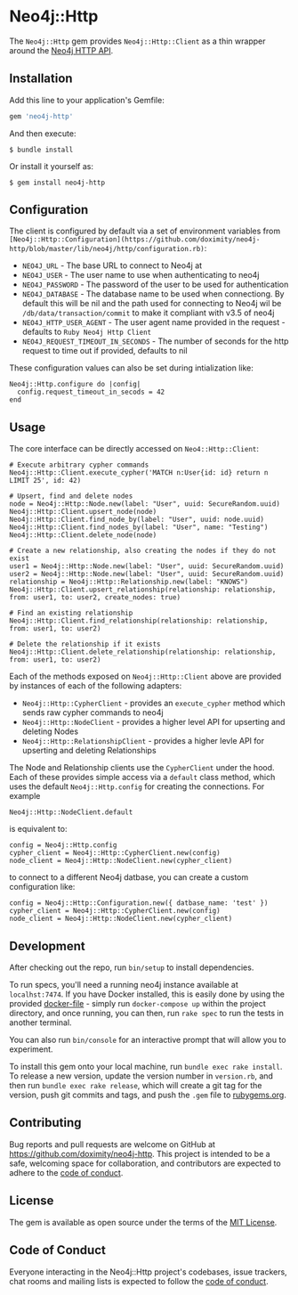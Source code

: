 # Neo4j::Http

The `Neo4j::Http` gem provides `Neo4j::Http::Client` as a thin wrapper around the [Neo4j HTTP API](https://neo4j.com/docs/http-api/current/).

## Installation

Add this line to your application's Gemfile:

```ruby
gem 'neo4j-http'
```

And then execute:

    $ bundle install

Or install it yourself as:

    $ gem install neo4j-http

## Configuration

The client is configured by default via a set of environment variables from `[Neo4j::Http::Configuration](https://github.com/doximity/neo4j-http/blob/master/lib/neo4j/http/configuration.rb)`:

* `NEO4J_URL`  - The base URL to connect to Neo4j at
* `NEO4J_USER` - The user name to use when authenticating to neo4j
* `NEO4J_PASSWORD` - The password of the user to be used for authentication
* `NEO4J_DATABASE` - The database name to be used when connectiong.  By default this will be nil and the path used for connecting to Neo4j wil be `/db/data/transaction/commit` to make it compliant with v3.5 of neo4j
* `NEO4J_HTTP_USER_AGENT` - The user agent name provided in the request - defaults to `Ruby Neo4j Http Client`
* `NEO4J_REQUEST_TIMEOUT_IN_SECONDS` - The number of seconds for the http request to time out if provided, defaults to nil

These configuration values can also be set during intialization like:

```
Neo4j::Http.configure do |config|
  config.request_timeout_in_secods = 42
end
```

## Usage

The core interface can be directly accessed on `Neo4::Http::Client`:

```
# Execute arbitrary cypher commands
Neo4j::Http::Client.execute_cypher('MATCH n:User{id: id} return n LIMIT 25', id: 42)

# Upsert, find and delete nodes
node = Neo4j::Http::Node.new(label: "User", uuid: SecureRandom.uuid)
Neo4j::Http::Client.upsert_node(node)
Neo4j::Http::Client.find_node_by(label: "User", uuid: node.uuid)
Neo4j::Http::Client.find_nodes_by(label: "User", name: "Testing")
Neo4j::Http::Client.delete_node(node)

# Create a new relationship, also creating the nodes if they do not exist
user1 = Neo4j::Http::Node.new(label: "User", uuid: SecureRandom.uuid)
user2 = Neo4j::Http::Node.new(label: "User", uuid: SecureRandom.uuid)
relationship = Neo4j::Http::Relationship.new(label: "KNOWS")
Neo4j::Http::Client.upsert_relationship(relationship: relationship, from: user1, to: user2, create_nodes: true)

# Find an existing relationship
Neo4j::Http::Client.find_relationship(relationship: relationship, from: user1, to: user2)

# Delete the relationship if it exists
Neo4j::Http::Client.delete_relationship(relationship: relationship, from: user1, to: user2)
```

Each of the methods exposed on `Neo4j::Http::Client` above are provided by instances of each of the following adapters:
* `Neo4j::Http::CypherClient` - provides an `execute_cypher` method which sends raw cypher commands to neo4j
* `Neo4j::Http::NodeClient` - provides a higher level API for upserting and deleting Nodes
* `Neo4j::Http::RelationshipClient` - provides a higher levle API for upserting and deleting Relationships

The Node and Relationship clients use the `CypherClient` under the hood.  Each of these provides simple access via a `default` class method, which uses the default `Neo4j::Http.config` for creating the connections. For example

`Neo4j::Http::NodeClient.default`

is equivalent to:

```
config = Neo4j::Http.config
cypher_client = Neo4j::Http::CypherClient.new(config)
node_client = Neo4j::Http::NodeClient.new(cypher_client)
```

to connect to a different Neo4j datbase, you can create a custom configuration like:
```
config = Neo4j::Http::Configuration.new({ datbase_name: 'test' })
cypher_client = Neo4j::Http::CypherClient.new(config)
node_client = Neo4j::Http::NodeClient.new(cypher_client)
```

## Development

After checking out the repo, run `bin/setup` to install dependencies.

To run specs, you'll need a running neo4j instance available at `localhst:7474`.  If you have Docker installed, this is easily done by using the provided [docker-file](https://github.com/doximity/neo4j-http/blob/master/docker-compose.yml) - simply run `docker-compose up` within the project directory, and once running, you can then, run `rake spec` to run the tests in another terminal.

You can also run `bin/console` for an interactive prompt that will allow you to experiment.

To install this gem onto your local machine, run `bundle exec rake install`. To release a new version, update the version number in `version.rb`, and then run `bundle exec rake release`, which will create a git tag for the version, push git commits and tags, and push the `.gem` file to [rubygems.org](https://rubygems.org).

## Contributing

Bug reports and pull requests are welcome on GitHub at https://github.com/doximity/neo4j-http. This project is intended to be a safe, welcoming space for collaboration, and contributors are expected to adhere to the [code of conduct](https://github.com/doximity/neo4j-http/blob/master/CODE_OF_CONDUCT.md).


## License

The gem is available as open source under the terms of the [MIT License](https://opensource.org/licenses/MIT).

## Code of Conduct

Everyone interacting in the Neo4j::Http project's codebases, issue trackers, chat rooms and mailing lists is expected to follow the [code of conduct](hhttps://github.com/doximity/neo4j-http/blob/master/CODE_OF_CONDUCT.mdttps://github.com/doximity/neo4j-http/blob/master/CODE_OF_CONDUCT.md).
